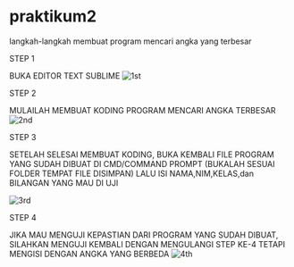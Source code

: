 # praktikum2

langkah-langkah membuat program mencari angka yang terbesar

STEP 1

BUKA EDITOR TEXT SUBLIME 
![1st](https://user-images.githubusercontent.com/46701546/52612445-4e115980-2ebc-11e9-8e70-4ae9b7be0e44.png)

STEP 2

MULAILAH MEMBUAT KODING PROGRAM MENCARI ANGKA TERBESAR
![2nd](https://user-images.githubusercontent.com/46701546/52612536-bb24ef00-2ebc-11e9-8a94-854a29b900de.png)

STEP 3

SETELAH SELESAI MEMBUAT KODING, BUKA KEMBALI FILE PROGRAM YANG SUDAH DIBUAT DI CMD/COMMAND PROMPT (BUKALAH SESUAI FOLDER TEMPAT FILE DISIMPAN) LALU ISI NAMA,NIM,KELAS,dan BILANGAN YANG MAU DI UJI 

![3rd](https://user-images.githubusercontent.com/46701546/52612637-41413580-2ebd-11e9-9cbf-e90a6647d8d5.png)

STEP 4

JIKA MAU MENGUJI KEPASTIAN DARI PROGRAM YANG SUDAH DIBUAT, SILAHKAN MENGUJI KEMBALI DENGAN MENGULANGI STEP KE-4 TETAPI MENGISI DENGAN ANGKA YANG BERBEDA
![4th](https://user-images.githubusercontent.com/46701546/52612865-1efbe780-2ebe-11e9-9261-736c3012dae7.png)
